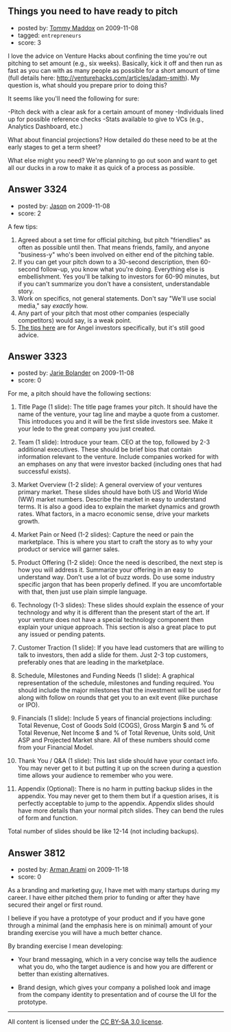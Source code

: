 ## Things you need to have ready to pitch

- posted by: [Tommy Maddox](https://stackexchange.com/users/-1/1383-tommy-maddox) on 2009-11-08
- tagged: `entrepreneurs`
- score: 3

I love the advice on Venture Hacks about confining the time you're out pitching to set amount (e.g., six weeks).  Basically, kick it off and then run as fast as you can with as many people as possible for a short amount of time (full details here: http://venturehacks.com/articles/adam-smith).  My question is, what should you prepare prior to doing this?

It seems like you'll need the following for sure:

-Pitch deck with a clear ask for a certain amount of money
-Individuals lined up for possible reference checks
-Stats available to give to VCs (e.g., Analytics Dashboard, etc.)

What about financial projections?  How detailed do these need to be at the early stages to get a term sheet?

What else might you need?  We're planning to go out soon and want to get all our ducks in a row to make it as quick of a process as possible.


## Answer 3324

- posted by: [Jason](https://stackexchange.com/users/-1/2-jason) on 2009-11-08
- score: 2

<p>A few tips:</p>

<ol>
<li>Agreed about a set time for official pitching, but pitch "friendlies" as often as possible until then.  That means friends, family, and anyone "business-y" who's been involved on either end of the pitching table.</li>
<li>If you can get your pitch down to a 30-second description, then 60-second follow-up, you know what you're doing.  Everything else is embellishment.  Yes you'll be talking to investors for 60-90 minutes, but if you can't summarize you don't have a consistent, understandable story.</li>
<li>Work on specifics, not general statements.  Don't say "We'll use social media," say <em>exactly</em> how.</li>
<li>Any part of your pitch that most other companies (especially competitors) would say, is a weak point.</li>
<li><a href="http://entrepreneur.venturebeat.com/2009/11/04/4-ways-to-get-automatically-rejected-by-an-angel-investor/" rel="nofollow">The tips here</a> are for Angel investors specifically, but it's still good advice.</li>
</ol>



## Answer 3323

- posted by: [Jarie Bolander](https://stackexchange.com/users/-1/585-jarie-bolander) on 2009-11-08
- score: 0

For me, a pitch should have the following sections:

1.  Title Page (1 slide): The title page frames your pitch. It should have the name of the venture, your tag line and maybe a quote from a customer. This introduces you and it will be the first slide investors see. Make it your lede to the great company you just created.

2. Team (1 slide): Introduce your team. CEO at the top, followed by 2-3 additional executives. These should be brief bios that contain information relevant to the venture. Include companies worked for with an emphases on any that were investor backed (including ones that had successful exists).

3. Market Overview (1-2 slide): A general overview of your ventures primary market. These slides should have both US and World Wide (WW) market numbers. Describe the market in easy to understand terms. It is also a good idea to explain the market dynamics and growth rates. What factors, in a macro economic sense, drive your markets growth.

4. Market Pain or Need (1-2 slides): Capture the need or pain the marketplace. This is where you start to craft the story as to why your product or service will garner sales.

5. Product Offering (1-2 slide): Once the need is described, the next step is how you will address it. Summarize your offering in an easy to understand way. Don’t use a lot of buzz words. Do use some industry specific jargon that has been properly defined. If you are uncomfortable with that, then just use plain simple language.

6. Technology (1-3 slides): These slides should explain the essence of your technology and why it is different than the present start of the art. If your venture does not have a special technology component then explain your unique approach. This section is also a great place to put any issued or pending patents.

7. Customer Traction (1 slide): If you have lead customers that are willing to talk to investors, then add a slide for them. Just 2-3 top customers, preferably ones that are leading in the marketplace.

8. Schedule, Milestones and Funding Needs (1 slide): A graphical representation of the schedule, milestones and funding required. You should include the major milestones that the investment will be used for along with follow on rounds that get you to an exit event (like purchase or IPO).

9. Financials (1 slide): Include 5 years of financial projections including: Total Revenue, Cost of Goods Sold (COGS), Gross Margin $ and % of Total Revenue, Net Income $ and % of Total Revenue, Units sold, Unit ASP and Projected Market share. All of these numbers should come from your Financial Model.

10. Thank You / Q&A (1 slide): This last slide should have your contact info. You may never get to it but putting it up on the screen during a question time allows your audience to remember who you were.

11. Appendix (Optional): There is no harm in putting backup slides in the appendix. You may never get to them them but if a question arises, it is perfectly acceptable to jump to the appendix. Appendix slides should have more details than your normal pitch slides. They can bend the rules of form and function.

Total number of slides should be like 12-14 (not including backups).



## Answer 3812

- posted by: [Arman Arami](https://stackexchange.com/users/-1/425-arman-arami) on 2009-11-18
- score: 0

As a branding and marketing guy, I have met with many startups during my career. I have either pitched them prior to funding or after they have secured their angel or first round.

I believe if you have a prototype of your product and if you have gone through a minimal (and the emphasis here is on minimal) amount of your branding exercise you will have a much better chance. 

By branding exercise I mean developing:

- Your brand messaging, which in a very concise way tells the audience what you do, who the target audience is and how you are different or better than existing alternatives.

- Brand design, which gives your company a polished look and image from the company identity to presentation and of course the UI for the prototype.



---

All content is licensed under the [CC BY-SA 3.0 license](https://creativecommons.org/licenses/by-sa/3.0/).
